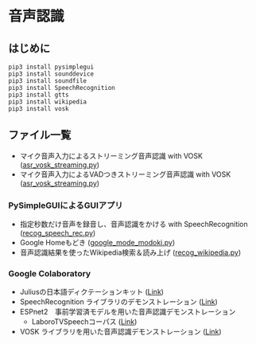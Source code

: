 # 音声認識

## はじめに
```
pip3 install pysimplegui
pip3 install sounddevice
pip3 install soundfile
pip3 install SpeechRecognition
pip3 install gtts
pip3 install wikipedia
pip3 install vosk
```

## ファイル一覧
- マイク音声入力によるストリーミング音声認識 with VOSK ([asr_vosk_streaming.py](https://github.com/tam17aki/speech_process_exercise/blob/master/SpeechRecognition/asr_vosk_streaming.py))
- マイク音声入力によるVADつきストリーミング音声認識 with VOSK ([asr_vosk_streaming.py](https://github.com/tam17aki/speech_process_exercise/blob/master/SpeechRecognition/asr_vosk_streaming_vad.py))

### PySimpleGUIによるGUIアプリ
- 指定秒数だけ音声を録音し、音声認識をかける with SpeechRecognition ([recog_speech_rec.py](https://github.com/tam17aki/speech_process_exercise/blob/master/SpeechRecognition/recog_speech_rec.py))
- Google Homeもどき ([google_mode_modoki.py](https://github.com/tam17aki/speech_process_exercise/blob/master/SpeechRecognition/google_mode_modoki.py))
- 音声認識結果を使ったWikipedia検索＆読み上げ ([recog_wikipedia.py](https://github.com/tam17aki/speech_process_exercise/blob/master/SpeechRecognition/recog_wikipedia.py))

### Google Colaboratory
- Juliusの日本語ディクテーションキット ([Link](https://colab.research.google.com/drive/1pdp9lmzzslLzN95iu69siTkTxMk-hzXf?usp=sharing))
- SpeechRecognition ライブラリのデモンストレーション ([Link](https://colab.research.google.com/drive/1w96tb5SxCPWqnNXaVlFQpaMPzJ24w0F3?usp=sharing)) 
- ESPnet2　事前学習済モデルを用いた音声認識デモンストレーション
  - LaboroTVSpeechコーパス ([Link](https://colab.research.google.com/drive/1xJ96-7JSSPBNJ-bAwysESDcaGvnbblAR?usp=sharing))
- VOSK ライブラリを用いた音声認識デモンストレーション ([Link](https://colab.research.google.com/drive/1Dvhw4H2hT3WxDniX2M8w7q1pae5qgXYy?usp=sharing))

